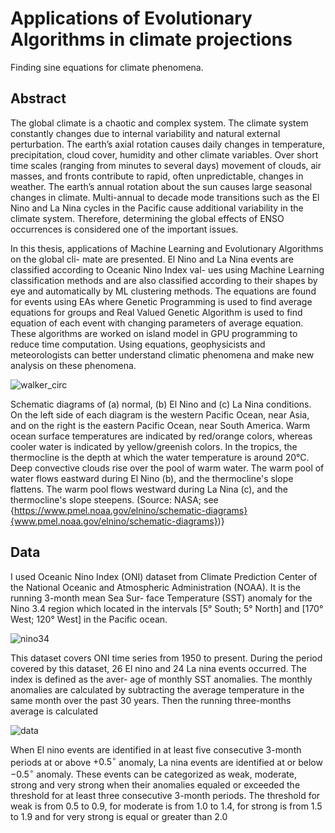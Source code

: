 # Applications of Evolutionary Algorithms in climate projections
Finding sine equations for climate phenomena.

## Abstract

The global climate is a chaotic and complex system. The climate system constantly changes
due to internal variability and natural external perturbation. The earth’s axial rotation causes daily
changes in temperature, precipitation, cloud cover, humidity and other climate variables. Over
short time scales (ranging from minutes to several days) movement of clouds, air masses, and
fronts contribute to rapid, often unpredictable, changes in weather. The earth’s annual rotation
about the sun causes large seasonal changes in climate. Multi-annual to decade mode transitions
such as the El Nino and La Nina cycles in the Pacific cause additional variability in the climate
system. Therefore, determining the global effects of ENSO occurrences is considered one of the
important issues.

In this thesis, applications of Machine Learning and Evolutionary Algorithms on the global cli-
mate are presented. El Nino and La Nina events are classified according to Oceanic Nino Index val-
ues using Machine Learning classification methods and are also classified according to their shapes
by eye and automatically by ML clustering methods. The equations are found for events using EAs
where Genetic Programming is used to find average equations for groups and Real Valued Genetic
Algorithm is used to find equation of each event with changing parameters of average equation.
These algorithms are worked on island model in GPU programming to reduce time computation.
Using equations, geophysicists and meteorologists can better understand climatic phenomena and
make new analysis on these phenomena.

![walker_circ](https://github.com/CKanan/Applications-of-Evolutionary-Algorithms-in-climate-projections/assets/49164758/e534c9bf-6e3c-412d-a0c2-26783b5b32ab)

Schematic diagrams of (a) normal, (b) El Nino and (c) La Nina conditions. On the left side of each diagram is the western Pacific Ocean, near Asia, and on the right is the eastern Pacific Ocean, near South America. Warm ocean surface temperatures are indicated by red/orange colors, whereas cooler water is indicated by yellow/greenish colors. In the tropics, the thermocline is the depth at which the water temperature is around 20°C. Deep convective clouds rise over the pool of warm water. The warm pool of water flows eastward during El Nino (b), and the thermocline's slope flattens. The warm pool flows westward during La Nina (c), and the thermocline's slope steepens. (Source: NASA; see {https://www.pmel.noaa.gov/elnino/schematic-diagrams}{www.pmel.noaa.gov/elnino/schematic-diagrams})}

## Data

I used Oceanic Nino Index (ONI) dataset from Climate Prediction Center of the National
Oceanic and Atmospheric Administration (NOAA). It is the running 3-month mean Sea Sur-
face Temperature (SST) anomaly for the Nino 3.4 region which located in the intervals [5° South;
5° North] and [170° West; 120° West] in the Pacific ocean.

![nino34](https://github.com/CKanan/Applications-of-Evolutionary-Algorithms-in-climate-projections/assets/49164758/92613dd1-5019-489e-8569-976bd19d7ce7)

This dataset covers ONI time series from 1950 to present. During the period covered by this
dataset, 26 El nino and 24 La nina events occurred. The index is defined as the aver-
age of monthly SST anomalies. The monthly anomalies are calculated by subtracting the average
temperature in the same month over the past 30 years. Then the running three-months average is
calculated

![data](https://github.com/CKanan/Applications-of-Evolutionary-Algorithms-in-climate-projections/assets/49164758/06ccf1ed-4abb-424a-ab1c-a7faf620dffc)

When El nino events are identified in at least five consecutive 3-month periods at or above $+0.5^{\circ}$ anomaly, La nina events are identified at or below $-0.5^{\circ}$ anomaly. These events can be categorized as weak, moderate, strong and very strong when their anomalies  equaled or exceeded the threshold for at least three consecutive 3-month periods. The threshold for weak is from 0.5 to 0.9, for moderate is from 1.0 to 1.4, for strong is from 1.5 to 1.9 and for very strong is equal or greater than 2.0 







